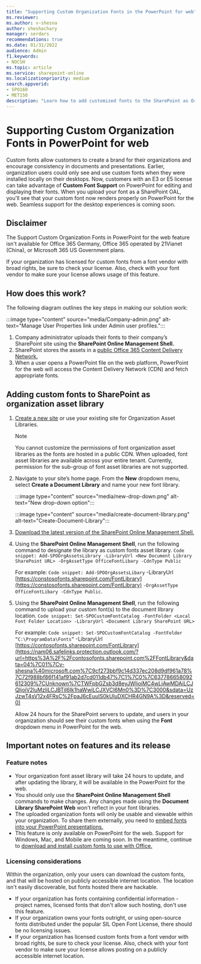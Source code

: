 ```yaml
---
title: "Supporting Custom Organization Fonts in the PowerPoint for web"
ms.reviewer: 
ms.author: v-shesna
author: sheshachary
manager: serdars
recommendations: true
ms.date: 01/31/2022
audience: Admin
f1.keywords:
- NOCSH
ms.topic: article
ms.service: sharepoint-online
ms.localizationpriority: medium
search.appverid:
- SPO160
- MET150
description: "Learn how to add customized fonts to the SharePoint as Organization Asset Libraries."
---
```


# Supporting Custom Organization Fonts in PowerPoint for web 
Custom fonts allow customers to create a brand for their organizations and encourage consistency in documents and presentations. Earlier, organization users could only see and use custom fonts when they were installed locally on their desktops. Now, customers with an E3 or E5 license can take advantage of **Custom Font Support** on PowerPoint for editing and displaying their fonts. When you upload your font as a SharePoint OAL, you'll see that your custom font now renders properly on PowerPoint for the web. Seamless support for the desktop experiences is coming soon. 

## Disclaimer
The Support Custom Organization Fonts in PowerPoint for the web feature isn't available for Office 365 Germany, Office 365 operated by 21Vianet (China), or Microsoft 365 US Government plans. 

If your organization has licensed for custom fonts from a font vendor with broad rights, be sure to check your license. Also, check with your font vendor to make sure your license allows usage of this feature.

## How does this work? 
The following diagram outlines the key steps in making our solution work: 

   :::image type="content" source="media/Company-admin.png" alt-text="Manage User Properties link under Admin user profiles.":::

1. Company administrator uploads their fonts to their company’s SharePoint site using the **SharePoint Online Management Shell.**
2. SharePoint stores the assets in a [public Office 365 Content Delivery Network.](/microsoft-365/enterprise/use-microsoft-365-cdn-with-spo?view=o365-worldwide&preserve-view=true) 
3. When a user opens a PowerPoint file on the web platform, PowerPoint for the web will access the Content Delivery Network (CDN) and fetch appropriate fonts.

## Adding custom fonts to SharePoint as organization asset library 
1. [Create a new site]([https://support.microsoft.com/office/create-a-site-in-sharepoint-4d1e11bf-8ddc-499d-b889-2b48d10b1ce8](https://nam06.safelinks.protection.outlook.com/?url=https%3A%2F%2Fsupport.microsoft.com%2Foffice%2Fcreate-a-site-in-sharepoint-4d1e11bf-8ddc-499d-b889-2b48d10b1ce8&data=04%7C01%7Cv-shesna%40microsoft.com%7C469dfcba67174de505e308d9e01e0779%7C72f988bf86f141af91ab2d7cd011db47%7C1%7C0%7C637787241955740767%7CUnknown%7CTWFpbGZsb3d8eyJWIjoiMC4wLjAwMDAiLCJQIjoiV2luMzIiLCJBTiI6Ik1haWwiLCJXVCI6Mn0%3D%7C3000&sdata=PnqWYzthrK4m%2Fid9dOUcUGEytIs2vXR5dYrC5RQm57U%3D&reserved=0)) or use your existing site for Organization Asset Libraries.

     > [!NOTE]
     > You cannot customize the permissions of font organization asset libraries as the fonts are hosted in a public CDN. When uploaded, font asset libraries are available across your entire tenant. Currently, permission for the sub-group of font asset libraries are not supported.

2. Navigate to your site’s home page. From the **New** dropdown menu, select **Create a Document Library** and name your new font library.

   :::image type="content" source="media/new-drop-down.png" alt-text="New drop-down option":::

   :::image type="content" source="media/create-document-library.png" alt-text="Create-Document-Library":::

3. [Download the latest version of the SharePoint Online Management Shell.](https://go.microsoft.com/fwlink/p/?LinkId=255251)
4. Using the **SharePoint Online Management Shell**, run the following command to designate the library as custom fonts asset library.
`Code snippet: Add-SPOOrgAssetsLibrary -LibraryUrl <New Document Library SharePoint URL> -OrgAssetType OfficeFontLibary -CdnType Public`

      For example:
`Code snippet: Add-SPOOrgAssetsLibary` -LibraryUrl [https://constosofonts.sharepoint.com/FontLibrary](https://constosofonts.sharepoint.com/FontLibrary) `-OrgAssetType OfficeFontLibary -CdnType Public`.
5. Using the **SharePoint Online Management Shell**, run the following command to upload your custom font(s) to the document library location.
`Code snippet: Set-SPOCustomFontCatalog -FontFolder <Local Font Folder Location> -LibraryUrl <Document Library SharePoint URL>`

      For example:
`Code snippet: Set-SPOCustomFontCatalog -FontFolder “C:\ProgramData\Fonts”` -LibraryUrl [https://contosofonts.sharepoint.com/FontLibrary](https://nam06.safelinks.protection.outlook.com/?url=https%3A%2F%2Fcontosofonts.sharepoint.com%2FFontLibrary&data=04%7C01%7Cv-shesna%40microsoft.com%7C9cf273bbf9c14d337ec208d9df961a78%7C72f988bf86f141af91ab2d7cd011db47%7C1%7C0%7C637786658092612309%7CUnknown%7CTWFpbGZsb3d8eyJWIjoiMC4wLjAwMDAiLCJQIjoiV2luMzIiLCJBTiI6Ik1haWwiLCJXVCI6Mn0%3D%7C3000&sdata=UzJzwT4sV12x4FRsC%2FpaJ6cEuuIS0kUluDXCHR4GN9A%3D&reserved=0)

     Allow 24 hours for the SharePoint servers to update, and users in your organization should see their custom fonts when using the **Font** dropdown menu in PowerPoint for the web.

## Important notes on features and its release

### Feature notes
- Your organization font asset library will take 24 hours to update, and after updating the library, it will be available in the PowerPoint for the web.
- You should only use the **SharePoint Online Management Shell** commands to make changes. Any changes made using the **Document Library SharePoint Web** won't reflect in your font libraries.
- The uploaded organization fonts will only be usable and viewable within your organization. To share them externally, you need to [embed fonts into your PowerPoint presentations.](https://nam06.safelinks.protection.outlook.com/?url=https%3A%2F%2Fsupport.microsoft.com%2Fen-us%2Foffice%2Fembed-fonts-in-documents-or-presentations-cb3982aa-ea76-4323-b008-86670f222dbc&data=04%7C01%7Cv-shesna%40microsoft.com%7C9cf273bbf9c14d337ec208d9df961a78%7C72f988bf86f141af91ab2d7cd011db47%7C1%7C0%7C637786658092612309%7CUnknown%7CTWFpbGZsb3d8eyJWIjoiMC4wLjAwMDAiLCJQIjoiV2luMzIiLCJBTiI6Ik1haWwiLCJXVCI6Mn0%3D%7C3000&sdata=idoG67fR3e7njA8RslxUn71i7Yfqq4q%2F7eH%2FJzScVdk%3D&reserved=0)
- This feature is only available on PowerPoint for the web. Support for Windows, Mac, and Mobile are coming soon. In the meantime, continue to [download and install custom fonts to use with Office.](https://nam06.safelinks.protection.outlook.com/?url=https%3A%2F%2Fsupport.microsoft.com%2Fen-us%2Ftopic%2Fdownload-and-install-custom-fonts-to-use-with-office-0ee09e74-edc1-480c-81c2-5cf9537c70ce&data=04%7C01%7Cv-shesna%40microsoft.com%7C9cf273bbf9c14d337ec208d9df961a78%7C72f988bf86f141af91ab2d7cd011db47%7C1%7C0%7C637786658092612309%7CUnknown%7CTWFpbGZsb3d8eyJWIjoiMC4wLjAwMDAiLCJQIjoiV2luMzIiLCJBTiI6Ik1haWwiLCJXVCI6Mn0%3D%7C3000&sdata=EvcPAJtCguowz%2Ff7MF29rXEdN8MWMYwrD1c%2BQIcR3lM%3D&reserved=0)

### Licensing considerations 
Within the organization, only your users can download the custom fonts, and that will be hosted on publicly accessible internet location. The location isn't easily discoverable, but fonts hosted there are hackable.
- If your organization has fonts containing confidential information - project names, licensed fonts that don't allow such hosting, don't use this feature.
- If your organization owns your fonts outright, or using open-source fonts distributed under the popular SIL Open Font License, there should be no licensing issues.
- If your organization has licensed custom fonts from a font vendor with broad rights, be sure to check your license. Also, check with your font vendor to make sure your license allows posting on a publicly accessible internet location.

